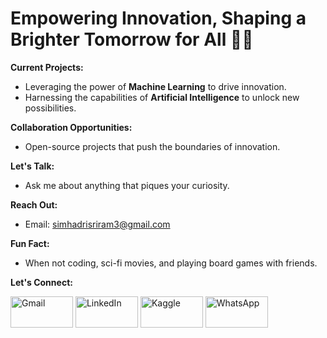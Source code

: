 # Empowering Innovation, Shaping a Brighter Tomorrow for All 🚀🌟

**Current Projects:**
* Leveraging the power of **Machine Learning** to drive innovation.
* Harnessing the capabilities of **Artificial Intelligence** to unlock new possibilities.

**Collaboration Opportunities:**
* Open-source projects that push the boundaries of innovation.

**Let's Talk:**
* Ask me about anything that piques your curiosity.

**Reach Out:**
* Email: simhadrisriram3@gmail.com

**Fun Fact:**
* When not coding, sci-fi movies, and playing board games with friends.


  

**Let's Connect:**

[<img src="https://i.imgur.com/5XIhUFu.jpg" alt="Gmail" width="100" height="50">](mailto:simhadrisriram3@gmail.com)
[<img src="https://i.imgur.com/11EcdHo.png" alt="LinkedIn" width="100" height="50">](https://www.linkedin.com/in/simhadrisriram)
[<img src="https://i.imgur.com/Z0afb59.png" alt="Kaggle" width="100" height="50">](https://www.kaggle.com/sriramsimhadri)
[<img src="https://i.imgur.com/GmKd5mN.jpg" alt="WhatsApp" width="100" height="50">](https://api.whatsapp.com/send?phone=9110779855)
